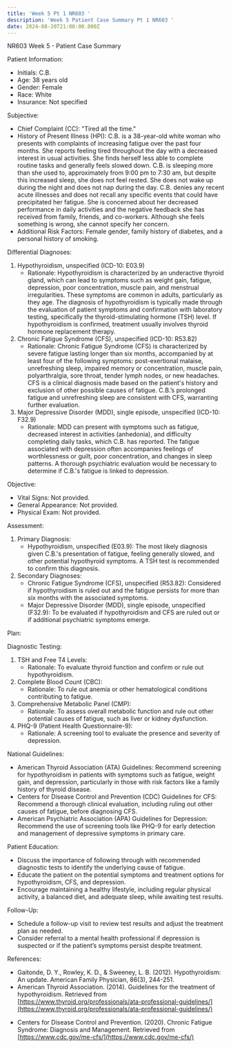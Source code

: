 ```yaml
---
title: 'Week 5 Pt 1 NR603 '
description: 'Week 5 Patient Case Summary Pt 1 NR603 '
date: 2024-08-20T21:00:00.000Z
---
```


NR603 Week 5 - Patient Case Summary

Patient Information:

* Initials: C.B.
* Age: 38 years old
* Gender: Female
* Race: White
* Insurance: Not specified

Subjective:

* Chief Complaint (CC): "Tired all the time."
* History of Present Illness (HPI): C.B. is a 38-year-old white woman who presents with complaints of increasing fatigue over the past four months. She reports feeling tired throughout the day with a decreased interest in usual activities. She finds herself less able to complete routine tasks and generally feels slowed down. C.B. is sleeping more than she used to, approximately from 9:00 pm to 7:30 am, but despite this increased sleep, she does not feel rested. She does not wake up during the night and does not nap during the day. C.B. denies any recent acute illnesses and does not recall any specific events that could have precipitated her fatigue. She is concerned about her decreased performance in daily activities and the negative feedback she has received from family, friends, and co-workers. Although she feels something is wrong, she cannot specify her concern.
* Additional Risk Factors: Female gender, family history of diabetes, and a personal history of smoking.

Differential Diagnoses:

1. Hypothyroidism, unspecified (ICD-10: E03.9)
   * Rationale: Hypothyroidism is characterized by an underactive thyroid gland, which can lead to symptoms such as weight gain, fatigue, depression, poor concentration, muscle pain, and menstrual irregularities. These symptoms are common in adults, particularly as they age. The diagnosis of hypothyroidism is typically made through the evaluation of patient symptoms and confirmation with laboratory testing, specifically the thyroid-stimulating hormone (TSH) level. If hypothyroidism is confirmed, treatment usually involves thyroid hormone replacement therapy.
2. Chronic Fatigue Syndrome (CFS), unspecified (ICD-10: R53.82)
   * Rationale: Chronic Fatigue Syndrome (CFS) is characterized by severe fatigue lasting longer than six months, accompanied by at least four of the following symptoms: post-exertional malaise, unrefreshing sleep, impaired memory or concentration, muscle pain, polyarthralgia, sore throat, tender lymph nodes, or new headaches. CFS is a clinical diagnosis made based on the patient's history and exclusion of other possible causes of fatigue. C.B.’s prolonged fatigue and unrefreshing sleep are consistent with CFS, warranting further evaluation.
3. Major Depressive Disorder (MDD), single episode, unspecified (ICD-10: F32.9)
   * Rationale: MDD can present with symptoms such as fatigue, decreased interest in activities (anhedonia), and difficulty completing daily tasks, which C.B. has reported. The fatigue associated with depression often accompanies feelings of worthlessness or guilt, poor concentration, and changes in sleep patterns. A thorough psychiatric evaluation would be necessary to determine if C.B.'s fatigue is linked to depression.

Objective:

* Vital Signs: Not provided.
* General Appearance: Not provided.
* Physical Exam: Not provided.

Assessment:

1. Primary Diagnosis:
   * Hypothyroidism, unspecified (E03.9): The most likely diagnosis given C.B.'s presentation of fatigue, feeling generally slowed, and other potential hypothyroid symptoms. A TSH test is recommended to confirm this diagnosis.
2. Secondary Diagnoses:
   * Chronic Fatigue Syndrome (CFS), unspecified (R53.82): Considered if hypothyroidism is ruled out and the fatigue persists for more than six months with the associated symptoms.
   * Major Depressive Disorder (MDD), single episode, unspecified (F32.9): To be evaluated if hypothyroidism and CFS are ruled out or if additional psychiatric symptoms emerge.

Plan:

Diagnostic Testing:

1. TSH and Free T4 Levels:
   * Rationale: To evaluate thyroid function and confirm or rule out hypothyroidism.
2. Complete Blood Count (CBC):
   * Rationale: To rule out anemia or other hematological conditions contributing to fatigue.
3. Comprehensive Metabolic Panel (CMP):
   * Rationale: To assess overall metabolic function and rule out other potential causes of fatigue, such as liver or kidney dysfunction.
4. PHQ-9 (Patient Health Questionnaire-9):
   * Rationale: A screening tool to evaluate the presence and severity of depression.

National Guidelines:

* American Thyroid Association (ATA) Guidelines: Recommend screening for hypothyroidism in patients with symptoms such as fatigue, weight gain, and depression, particularly in those with risk factors like a family history of thyroid disease.
* Centers for Disease Control and Prevention (CDC) Guidelines for CFS: Recommend a thorough clinical evaluation, including ruling out other causes of fatigue, before diagnosing CFS.
* American Psychiatric Association (APA) Guidelines for Depression: Recommend the use of screening tools like PHQ-9 for early detection and management of depressive symptoms in primary care.

Patient Education:

* Discuss the importance of following through with recommended diagnostic tests to identify the underlying cause of fatigue.
* Educate the patient on the potential symptoms and treatment options for hypothyroidism, CFS, and depression.
* Encourage maintaining a healthy lifestyle, including regular physical activity, a balanced diet, and adequate sleep, while awaiting test results.

Follow-Up:

* Schedule a follow-up visit to review test results and adjust the treatment plan as needed.
* Consider referral to a mental health professional if depression is suspected or if the patient’s symptoms persist despite treatment.

References:

* Gaitonde, D. Y., Rowley, K. D., & Sweeney, L. B. (2012). Hypothyroidism: An update. American Family Physician, 86(3), 244-251.
* American Thyroid Association. (2014). Guidelines for the treatment of hypothyroidism. Retrieved from [https://www.thyroid.org/professionals/ata-professional-guidelines/](https://www.thyroid.org/professionals/ata-professional-guidelines/)

<!---->

* Centers for Disease Control and Prevention. (2020). Chronic Fatigue Syndrome: Diagnosis and Management. Retrieved from [https://www.cdc.gov/me-cfs/](https://www.cdc.gov/me-cfs/)
